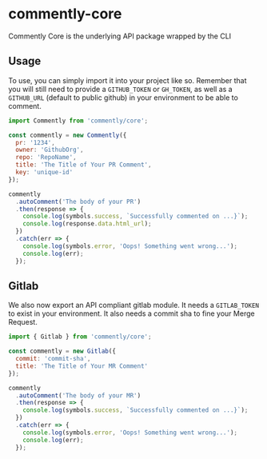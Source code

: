 # commently-core

Commently Core is the underlying API package wrapped by the CLI

## Usage

To use, you can simply import it into your project like so. Remember that you will still need to provide a `GITHUB_TOKEN` or `GH_TOKEN`, as well as a `GITHUB_URL` (default to public github) in your environment to be able to comment.

```javascript
import Commently from 'commently/core';

const commently = new Commently({
  pr: '1234',
  owner: 'GithubOrg',
  repo: 'RepoName',
  title: 'The Title of Your PR Comment',
  key: 'unique-id'
});

commently
  .autoComment('The body of your PR')
  .then(response => {
    console.log(symbols.success, `Successfully commented on ...}`);
    console.log(response.data.html_url);
  })
  .catch(err => {
    console.log(symbols.error, 'Oops! Something went wrong...');
    console.log(err);
  });
```

## Gitlab

We also now export an API compliant gitlab module. It needs a `GITLAB_TOKEN` to exist in your environment. It also needs a commit sha to fine your Merge Request.

```javascript
import { Gitlab } from 'commently/core';

const commently = new Gitlab({
  commit: 'commit-sha',
  title: 'The Title of Your MR Comment'
});

commently
  .autoComment('The body of your MR')
  .then(response => {
    console.log(symbols.success, `Successfully commented on ...}`);
  })
  .catch(err => {
    console.log(symbols.error, 'Oops! Something went wrong...');
    console.log(err);
  });
```
